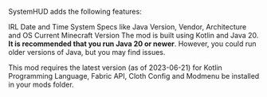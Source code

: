 SystemHUD adds the following features:

IRL Date and Time
System Specs like Java Version, Vendor, Architecture and OS
Current Minecraft Version
The mod is built using Kotlin and Java 20. **It is recommended that you run Java 20 or newer**. However, you could run older versions of Java, but you may find issues.

This mod requires the latest version (as of 2023-06-21) for Kotlin Programming Language, Fabric API, Cloth Config and Modmenu be installed in your mods folder.